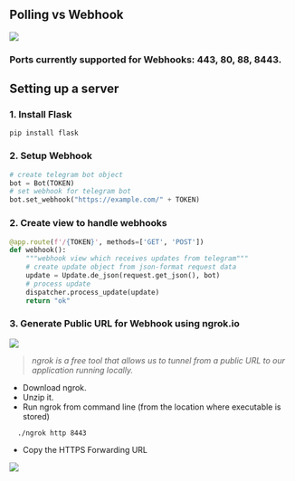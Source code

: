 ## Polling vs Webhook

![](images/webhook.png)

### Ports currently supported for Webhooks: 443, 80, 88, 8443.

## Setting up a server

### 1. Install Flask

```
pip install flask
```

### 2. Setup Webhook

```python
# create telegram bot object
bot = Bot(TOKEN)
# set webhook for telegram bot
bot.set_webhook("https://example.com/" + TOKEN)
```

### 2. Create view to handle webhooks

```python
@app.route(f'/{TOKEN}', methods=['GET', 'POST'])
def webhook():
    """webhook view which receives updates from telegram"""
    # create update object from json-format request data
    update = Update.de_json(request.get_json(), bot)
    # process update
    dispatcher.process_update(update)
    return "ok"
```

### 3. Generate Public URL for Webhook using ngrok.io

![](images/ngrok1.png)

> *ngrok is a free tool that allows us to tunnel from a public URL to our application running locally.*

- Download ngrok.
- Unzip it.
- Run ngrok from command line (from the location where executable is stored)
```
  ./ngrok http 8443
```
- Copy the HTTPS Forwarding URL

![](images/ngrok2.png)
